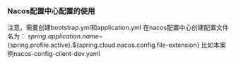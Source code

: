 ### Nacos配置中心配置的使用
注意，需要创建bootstrap.yml和application.yml
在nacos配置中心创建配置文件名为：
${spring.application.name}-${spring.profile.active}.${spring.cloud.nacos.config.file-extension}
比如本案例nacos-config-client-dev.yaml